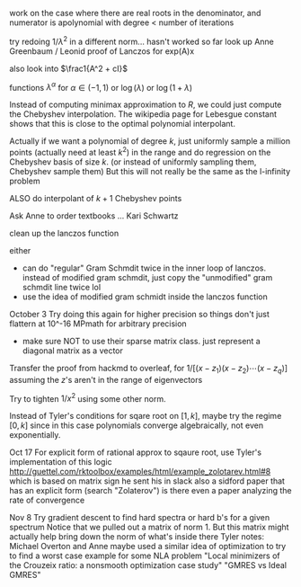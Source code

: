 work on the case where there are real roots in the denominator, and numerator is apolynomial with degree < number of iterations

try redoing $1/\lambda^2$ in a different norm... hasn't worked so far
look up Anne Greenbaum / Leonid proof of Lanczos for exp(A)x

also look into $\frac1{A^2 + cI}$

functions $\lambda^{\alpha}$ for $\alpha \in (-1,1)$ or $\log(\lambda)$ or $\log(1+\lambda)$

Instead of computing minimax approximation to $R$, we could just compute the Chebyshev interpolation. The wikipedia page for Lebesgue constant shows that this is close to the optimal polynomial interpolant. 

Actually if we want a polynomial of degree $k$, just uniformly sample a million points (actually need at least $k^2$) in the range and do regression on the Chebyshev basis of size $k$.
(or instead of uniformly sampling them, Chebyshev sample them)
But this will not really be the same as the l-infinity problem

ALSO do interpolant of $k+1$ Chebyshev points 

Ask Anne to order textbooks ... Kari Schwartz

clean up the lanczos function

either
- can do "regular" Gram Schmdit twice in the inner loop of lanczos. instead of modified gram schmdit, just copy the "unmodified" gram schmdit line twice lol
- use the idea of modified gram schmidt inside the lanczos function

October 3
Try doing this again for higher precision so things don't just flattern at 10^-16
MPmath for arbitrary precision
- make sure NOT to use their sparse matrix class. just represent a diagonal matrix as a vector

Transfer the proof from hackmd to overleaf, for $1/[(x-z_1)(x-z_2)\cdots(x-z_q)]$
assuming the $z$'s aren't in the range of eigenvectors

Try to tighten $1/x^2$ using some other norm. 

Instead of Tyler's conditions for sqare root on $[1, k]$, maybe try the regime $[0, k]$ since in this case polynomials converge algebraically, not even exponentially.

Oct 17
For explicit form of rational approx to sqaure root, use Tyler's implementation of this logic
http://guettel.com/rktoolbox/examples/html/example_zolotarev.html#8
which is based on matrix sign
he sent his in slack
also a sidford paper that has an explicit form (search "Zolaterov")
is there even a paper analyzing the rate of convergence

Nov 8
Try gradient descent to find hard spectra or hard b's for a given spectrum
Notice that we pulled out a matrix of norm 1. But this matrix might actually help bring down the norm of what's inside there
Tyler notes:
Michael Overton and Anne maybe used a similar idea of optimization to try to find a worst case example for some NLA problem
"Local minimizers of the Crouzeix ratio: a nonsmooth optimization case study"
"GMRES vs Ideal GMRES"
